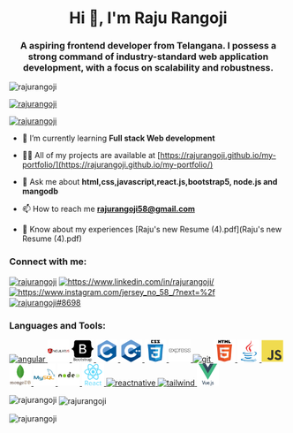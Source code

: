 <h1 align="center">Hi 👋, I'm Raju Rangoji</h1>
<h3 align="center">A aspiring frontend developer from Telangana. I possess a strong command of industry-standard web application development, with a focus on scalability and robustness.</h3>

<p align="left"> <img src="https://komarev.com/ghpvc/?username=rajurangoji&label=Profile%20views&color=0e75b6&style=flat" alt="rajurangoji" /> </p>

<p align="left"> <a href="https://github.com/ryo-ma/github-profile-trophy"><img src="https://github-profile-trophy.vercel.app/?username=rajurangoji" alt="rajurangoji" /></a> </p>

<p align="left"> <a href="https://twitter.com/rajurangoji" target="blank"><img src="https://img.shields.io/twitter/follow/rajurangoji?logo=twitter&style=for-the-badge" alt="rajurangoji" /></a> </p>

- 🌱 I’m currently learning **Full stack Web development**

- 👨‍💻 All of my projects are available at [https://rajurangoji.github.io/my-portfolio/](https://rajurangoji.github.io/my-portfolio/)

- 💬 Ask me about **html,css,javascript,react.js,bootstrap5, node.js and mangodb**

- 📫 How to reach me **rajurangoji58@gmail.com**

- 📄 Know about my experiences [Raju's new Resume (4).pdf](Raju's new Resume (4).pdf)

<h3 align="left">Connect with me:</h3>
<p align="left">
<a href="https://twitter.com/rajurangoji" target="blank"><img align="center" src="https://raw.githubusercontent.com/rahuldkjain/github-profile-readme-generator/master/src/images/icons/Social/twitter.svg" alt="rajurangoji" height="30" width="40" /></a>
<a href="https://linkedin.com/in/https://www.linkedin.com/in/rajurangoji/" target="blank"><img align="center" src="https://raw.githubusercontent.com/rahuldkjain/github-profile-readme-generator/master/src/images/icons/Social/linked-in-alt.svg" alt="https://www.linkedin.com/in/rajurangoji/" height="30" width="40" /></a>
<a href="https://instagram.com/https://www.instagram.com/jersey_no_58_/?next=%2f" target="blank"><img align="center" src="https://raw.githubusercontent.com/rahuldkjain/github-profile-readme-generator/master/src/images/icons/Social/instagram.svg" alt="https://www.instagram.com/jersey_no_58_/?next=%2f" height="30" width="40" /></a>
<a href="https://discord.gg/rajurangoji#8698" target="blank"><img align="center" src="https://raw.githubusercontent.com/rahuldkjain/github-profile-readme-generator/master/src/images/icons/Social/discord.svg" alt="rajurangoji#8698" height="30" width="40" /></a>
</p>

<h3 align="left">Languages and Tools:</h3>
<p align="left"> <a href="https://angular.io" target="_blank" rel="noreferrer"> <img src="https://angular.io/assets/images/logos/angular/angular.svg" alt="angular" width="40" height="40"/> </a> <a href="https://angular.io" target="_blank" rel="noreferrer"> <img src="https://raw.githubusercontent.com/devicons/devicon/master/icons/angularjs/angularjs-original-wordmark.svg" alt="angularjs" width="40" height="40"/> </a> <a href="https://getbootstrap.com" target="_blank" rel="noreferrer"> <img src="https://raw.githubusercontent.com/devicons/devicon/master/icons/bootstrap/bootstrap-plain-wordmark.svg" alt="bootstrap" width="40" height="40"/> </a> <a href="https://www.cprogramming.com/" target="_blank" rel="noreferrer"> <img src="https://raw.githubusercontent.com/devicons/devicon/master/icons/c/c-original.svg" alt="c" width="40" height="40"/> </a> <a href="https://www.w3schools.com/cpp/" target="_blank" rel="noreferrer"> <img src="https://raw.githubusercontent.com/devicons/devicon/master/icons/cplusplus/cplusplus-original.svg" alt="cplusplus" width="40" height="40"/> </a> <a href="https://www.w3schools.com/css/" target="_blank" rel="noreferrer"> <img src="https://raw.githubusercontent.com/devicons/devicon/master/icons/css3/css3-original-wordmark.svg" alt="css3" width="40" height="40"/> </a> <a href="https://expressjs.com" target="_blank" rel="noreferrer"> <img src="https://raw.githubusercontent.com/devicons/devicon/master/icons/express/express-original-wordmark.svg" alt="express" width="40" height="40"/> </a> <a href="https://git-scm.com/" target="_blank" rel="noreferrer"> <img src="https://www.vectorlogo.zone/logos/git-scm/git-scm-icon.svg" alt="git" width="40" height="40"/> </a> <a href="https://www.w3.org/html/" target="_blank" rel="noreferrer"> <img src="https://raw.githubusercontent.com/devicons/devicon/master/icons/html5/html5-original-wordmark.svg" alt="html5" width="40" height="40"/> </a> <a href="https://www.java.com" target="_blank" rel="noreferrer"> <img src="https://raw.githubusercontent.com/devicons/devicon/master/icons/java/java-original.svg" alt="java" width="40" height="40"/> </a> <a href="https://developer.mozilla.org/en-US/docs/Web/JavaScript" target="_blank" rel="noreferrer"> <img src="https://raw.githubusercontent.com/devicons/devicon/master/icons/javascript/javascript-original.svg" alt="javascript" width="40" height="40"/> </a> <a href="https://www.mongodb.com/" target="_blank" rel="noreferrer"> <img src="https://raw.githubusercontent.com/devicons/devicon/master/icons/mongodb/mongodb-original-wordmark.svg" alt="mongodb" width="40" height="40"/> </a> <a href="https://www.mysql.com/" target="_blank" rel="noreferrer"> <img src="https://raw.githubusercontent.com/devicons/devicon/master/icons/mysql/mysql-original-wordmark.svg" alt="mysql" width="40" height="40"/> </a> <a href="https://nodejs.org" target="_blank" rel="noreferrer"> <img src="https://raw.githubusercontent.com/devicons/devicon/master/icons/nodejs/nodejs-original-wordmark.svg" alt="nodejs" width="40" height="40"/> </a> <a href="https://reactjs.org/" target="_blank" rel="noreferrer"> <img src="https://raw.githubusercontent.com/devicons/devicon/master/icons/react/react-original-wordmark.svg" alt="react" width="40" height="40"/> </a> <a href="https://reactnative.dev/" target="_blank" rel="noreferrer"> <img src="https://reactnative.dev/img/header_logo.svg" alt="reactnative" width="40" height="40"/> </a> <a href="https://tailwindcss.com/" target="_blank" rel="noreferrer"> <img src="https://www.vectorlogo.zone/logos/tailwindcss/tailwindcss-icon.svg" alt="tailwind" width="40" height="40"/> </a> <a href="https://vuejs.org/" target="_blank" rel="noreferrer"> <img src="https://raw.githubusercontent.com/devicons/devicon/master/icons/vuejs/vuejs-original-wordmark.svg" alt="vuejs" width="40" height="40"/> </a> </p>

<p><img align="left" src="https://github-readme-stats.vercel.app/api/top-langs?username=rajurangoji&show_icons=true&locale=en&layout=compact" alt="rajurangoji" /></p>

<p>&nbsp;<img align="center" src="https://github-readme-stats.vercel.app/api?username=rajurangoji&show_icons=true&locale=en" alt="rajurangoji" /></p>

<p><img align="center" src="https://github-readme-streak-stats.herokuapp.com/?user=rajurangoji&" alt="rajurangoji" /></p>

<!---
rajurangoji/rajurangoji is a ✨ special ✨ repository because its `README.md` (this file) appears on your GitHub profile.
You can click the Preview link to take a look at your changes.
--->

